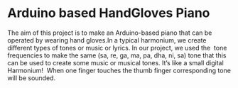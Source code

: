# Arduino based HandGloves Piano

The aim of this project is to make an Arduino-based piano that can be operated by
wearing hand gloves.In a typical harmonium, we create different types of tones or
music or lyrics. In our project, we used the  tone frequencies to make the same (sa, re, ga, ma, pa, dha, ni, sa) tone
that this can be used to create some music or musical tones. It’s like a small digital
Harmonium!  When one finger touches the thumb
finger corresponding tone will be sounded. 
